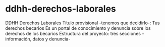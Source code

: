 # ddhh-derechos-laborales
DDHH Derechos Laborales
  Título provisional -tenemos que decidirlo-: Tus derechos becarios
  Es un portal de conocimiento y denuncia sobre los derechos de los becarios
  Estructura del proyecto: tres secciones -información, datos y denuncia-
  

